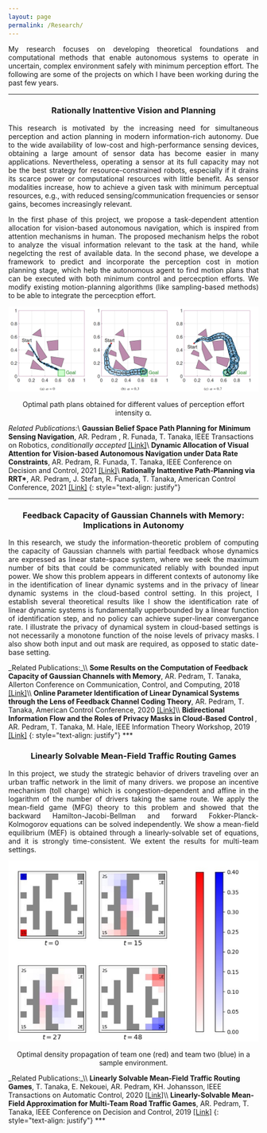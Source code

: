 ```yaml
---
layout: page
permalink: /Research/
---
```



<p align = "justify"> My research focuses on developing theoretical foundations and computational methods that enable autonomous systems to operate 
in uncertain, complex environment safely with minimum  perception effort.
The following are some of the projects on which I have been working during the past few years.</p>


***
<center> <h3>Rationally Inattentive Vision and Planning </h3> </center>
<p align = "justify">
This research is motivated by the increasing need for simultaneous perception and action planning in modern information-rich autonomy. Due to the wide availability of low-cost and high-performance sensing devices, 
obtaining a large amount of sensor data has become easier in many applications. Nevertheless, operating a sensor at its full capacity may not be the best strategy for resource-constrained robots, especially if it drains 
its scarce power or computational resources with little benefit. As sensor modalities increase, how to achieve a given task with minimum perceptual resources, e.g., with reduced sensing/communication frequencies or sensor gains, becomes increasingly relevant. 
</p>
<p align = "justify">
In the first phase of this project, we propose a task-dependent attention allocation for vision-based autonomous navigation, which is inspired from attention mechanisms in human. The proposed mechanism helps the robot to analyze the visual information
relevant to the task at the hand, while negelcting the rest of available data. In the second phase, we develope a framework to predict and incorporate the perception cost in motion planning stage, which help the autonomous agent to find motion plans
that can be executed with both minimum control and percecption efforts. We modify existing motion-planning algorithms (like sampling-based methods) to be able to integrate the percecption effort.    
</p>
<p align="center">
<img src="capture.png" width="800" />
</p>
<p align="center">
Optimal path plans obtained for different values of perception effort intensity &alpha;.
</p>

<span style="line-height: 0;">_Related Publications:_</span>\\
<b> Gaussian Belief Space Path Planning for Minimum Sensing Navigation</b>,  AR. Pedram , R. Funada, T. Tanaka, IEEE Transactions on Robotics, <i>conditionally accepted</i> <a href = 'https://arxiv.org/pdf/2109.13976.pdf'>[Link]</a>\\
<b>Dynamic Allocation of Visual Attention for Vision-based Autonomous Navigation under Data Rate Constraints</b>, AR. Pedram, R. Funada, T. Tanaka, IEEE Conference on Decision and Control, 2021 <a href='https://ieeexplore.ieee.org/stamp/stamp.jsp?arnumber=9683570)\\'>[Link]</a>\\
<b>Rationally Inattentive Path-Planning via RRT*</b>, AR. Pedram, J. Stefan, R. Funada, T. Tanaka, American Control Conference, 2021 <a href='https://ieeexplore.ieee.org/stamp/stamp.jsp?arnumber=9483305'>[Link]</a>
{: style="text-align: justify"}
***

<center> <h3> Feedback Capacity of Gaussian Channels with Memory: Implications in Autonomy </h3> </center>
<p align = "justify">
In this research, we study the information-theoretic problem of computing the capacity of  Gaussian channels with partial feedback whose dynamics are expressed as linear state-space system, where we seek the maximum
number of bits that could be communicated reliably with bounded input power.
We show this problem appears in different contexts of autonomy like in the identification of linear dynamic systems and in the privacy of linear dynamic
systems in the cloud-based control setting. In this project, I establish several theoretical results like I show the identification rate of linear dynamic systems is fundamentally upperbounded by a linear function of identification step, 
and no policy can achieve super-linear convergance rate.  I  illustrate the privacy of dynamical system in cloud-based settings is not necessarily a monotone function of the noise levels of privacy masks. I also show both input and out mask are required, as opposed to static
date-base setting.  
</p>
<span style="line-height: 0;">_Related Publications:_</span>\\
<b> Some Results on the Computation of Feedback Capacity of Gaussian Channels with Memory</b>, AR. Pedram, T. Tanaka, Allerton Conference on Communication, Control,
and Computing, 2018 <a href='https://ieeexplore.ieee.org/stamp/stamp.jsp?arnumber=8636014 '>[Link]</a>\\
<b>Online Parameter Identification of Linear Dynamical Systems through the Lens of Feedback Channel Coding Theory</b>, AR. Pedram, T. Tanaka,  American Control Conference, 2020  <a href='https://ieeexplore.ieee.org/stamp/stamp.jsp?arnumber=9147986)\\'>[Link]</a>\\
<b> Bidirectional Information Flow and the Roles of Privacy Masks in Cloud-Based Control </b>, AR. Pedram, T. Tanaka, M. Hale, IEEE Information Theory Workshop, 2019 <a href='https://ieeexplore.ieee.org/stamp/stamp.jsp?arnumber=8989371)\\'>[Link]</a>
{: style="text-align: justify"}
***

<center> <h3>Linearly Solvable Mean-Field Traffic Routing Games</h3> </center>
<p align = "justify"> In this project, we study the strategic behavior of drivers traveling over an urban traffic network in the limit of many drivers.
we propose an incentive mechanism (toll charge) which is congestion-dependent and affine in the logarithm of the number of drivers taking the same route. We apply the mean-field game (MFG) 
theory to this problem and showed that the backward Hamilton-Jacobi-Bellman and forward Fokker-Planck-Kolmogorov equations can be solved independently. We show a mean-field equilibrium (MEF) is 
obtained through a linearly-solvable set of equations, and it is strongly time-consistent.  We extent the results for multi-team settings. 
</p>
<p align="center">
<img src="game.png" width="600" />
</p>
<p align="center">
Optimal density propagation of team one (red) and team two (blue) in a sample environment.
</p>
<span style="line-height: 0;">_Related Publications:_</span>\\
<b>Linearly Solvable Mean-Field Traffic Routing Games</b>, T. Tanaka, E. Nekouei, AR. Pedram, KH. Johansson, IEEE Transactions on Automatic Control, 2020 <a href='https://ieeexplore.ieee.org/stamp/stamp.jsp?arnumber=9061051)\\'>[Link]</a>\\
<b> Linearly-Solvable Mean-Field Approximation for Multi-Team Road Traffic Games</b>, AR. Pedram, T. Tanaka, IEEE Conference on Decision and Control, 2019 <a href='https://ieeexplore.ieee.org/stamp/stamp.jsp?arnumber=9029579)\\'>[Link]</a>
{: style="text-align: justify"}
***



